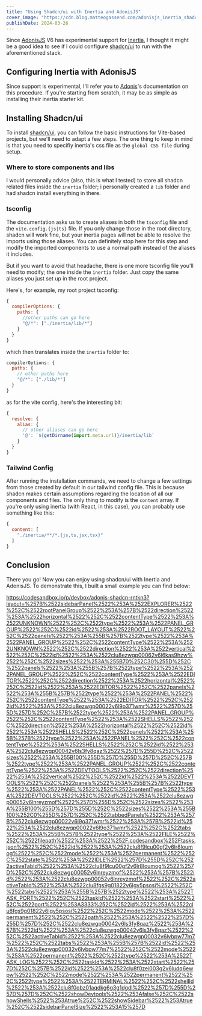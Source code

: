 ```yaml
---
title: "Using Shadcn/ui with Inertia and AdonisJS"
cover_image: "https://cdn.blog.matteogassend.com/adonisjs_inertia_shadcn_cover.webp"
publishDate: 2024-03-26
---
```


Since [AdonisJS](https://adonisjs.com) V6 has experimental support for [Inertia](https://inertiajs.com), I thought it might be a good idea to see if I could configure [shadcn/ui](ui.shadcn.com) to run with the aforementioned stack.

## Configuring Inertia with AdonisJS

Since support is experimental, I'll refer you to [Adonis](https://docs.adonisjs.com/guides/inertia#installation)'s documentation on this procedure. If you're starting from scratch, it may be as simple as installing their inertia starter kit.

## Installing Shadcn/ui

To install [shadcn/ui](ui.shadcn.com), you can follow the basic instructions for Vite-based projects, but we'll need to adapt a few steps.
The one thing to keep in mind is that you need to specifiy inertia's css file as the `global CSS file` during setup.

### Where to store components and libs

I would personally advice (also, this is what I tested) to store all shadcn related files inside the `inertia` folder; i personally created a `lib` folder and had shadcn install everything in there.

### tsconfig

The documentation asks us to create aliases in both the `tsconfig` file and the `vite.config.{js|ts}` file. If you only change those in the root directory, shadcn will work fine, but your inertia pages will not be able to resolve the imports using those aliases.
You can definitely stop here for this step and modify the imported components to use a normal path instead of the aliases it includes.

But if you want to avoid that headache, there is one more tsconfig file you'll need to modify; the one inside the `inertia` folder. Just copy the same aliases you just set up in the root project.

Here's, for example, my root project tsconfig:

```js
{
  compilerOptions: {
    paths: {
      //other paths can go here
      "@/*": ["./inertia/lib/*"]
    }
  }
}
```

which then translates inside the `inertia` folder to:

```js
compilerOptions: {
  paths: {
    // other paths here
    "@/*": ["./lib/*"]
  }
}
```

as for the vite config, here's the interesting bit:

```js
{
  resolve: {
    alias: {
      // other aliases can go here
      '@': `${getDirname(import.meta.url)}/inertia/lib`
    }
  }
}
```


### Tailwind Config

After running the installation commands, we need to change a few settings from those created by default in our tailwind config file. This is because shadcn makes certain assumptions regarding the location of all our components and files.
The only thing to modify is the `content` array. If you're only using inertia (with React, in this case), you can probably use something like this:

```js
{
  content: [
    "./inertia/**/*.{js,ts,jsx,tsx}"
  ]
}
```

## Conclusion

There you go! Now you can enjoy using shadcn/ui with Inertia and AdonisJS. To demonstrate this, I built a small example you can find below:

https://codesandbox.io/p/devbox/adonis-shadcn-rntkn3?layout=%257B%2522sidebarPanel%2522%253A%2522EXPLORER%2522%252C%2522rootPanelGroup%2522%253A%257B%2522direction%2522%253A%2522horizontal%2522%252C%2522contentType%2522%253A%2522UNKNOWN%2522%252C%2522type%2522%253A%2522PANEL_GROUP%2522%252C%2522id%2522%253A%2522ROOT_LAYOUT%2522%252C%2522panels%2522%253A%255B%257B%2522type%2522%253A%2522PANEL_GROUP%2522%252C%2522contentType%2522%253A%2522UNKNOWN%2522%252C%2522direction%2522%253A%2522vertical%2522%252C%2522id%2522%253A%2522clu8ezwgp00062v6l6kas9hzw%2522%252C%2522sizes%2522%253A%255B70%252C30%255D%252C%2522panels%2522%253A%255B%257B%2522type%2522%253A%2522PANEL_GROUP%2522%252C%2522contentType%2522%253A%2522EDITOR%2522%252C%2522direction%2522%253A%2522horizontal%2522%252C%2522id%2522%253A%2522EDITOR%2522%252C%2522panels%2522%253A%255B%257B%2522type%2522%253A%2522PANEL%2522%252C%2522contentType%2522%253A%2522EDITOR%2522%252C%2522id%2522%253A%2522clu8ezwgp00022v6l9o371wmr%2522%257D%255D%257D%252C%257B%2522type%2522%253A%2522PANEL_GROUP%2522%252C%2522contentType%2522%253A%2522SHELLS%2522%252C%2522direction%2522%253A%2522horizontal%2522%252C%2522id%2522%253A%2522SHELLS%2522%252C%2522panels%2522%253A%255B%257B%2522type%2522%253A%2522PANEL%2522%252C%2522contentType%2522%253A%2522SHELLS%2522%252C%2522id%2522%253A%2522clu8ezwgp00042v6ls3fy8qaz%2522%257D%255D%252C%2522sizes%2522%253A%255B100%255D%257D%255D%257D%252C%257B%2522type%2522%253A%2522PANEL_GROUP%2522%252C%2522contentType%2522%253A%2522DEVTOOLS%2522%252C%2522direction%2522%253A%2522vertical%2522%252C%2522id%2522%253A%2522DEVTOOLS%2522%252C%2522panels%2522%253A%255B%257B%2522type%2522%253A%2522PANEL%2522%252C%2522contentType%2522%253A%2522DEVTOOLS%2522%252C%2522id%2522%253A%2522clu8ezwgp00052v6lnreyzmof%2522%257D%255D%252C%2522sizes%2522%253A%255B100%255D%257D%255D%252C%2522sizes%2522%253A%255B100%252C0%255D%257D%252C%2522tabbedPanels%2522%253A%257B%2522clu8ezwgp00022v6l9o371wmr%2522%253A%257B%2522id%2522%253A%2522clu8ezwgp00022v6l9o371wmr%2522%252C%2522tabs%2522%253A%255B%257B%2522type%2522%253A%2522FILE%2522%252C%2522filepath%2522%253A%2522%252F.codesandbox%252Ftasks.json%2522%252C%2522id%2522%253A%2522clu8f9lcu00gf2v6lr8loumog%2522%252C%2522mode%2522%253A%2522permanent%2522%252C%2522state%2522%253A%2522IDLE%2522%257D%255D%252C%2522activeTabId%2522%253A%2522clu8f9lcu00gf2v6lr8loumog%2522%257D%252C%2522clu8ezwgp00052v6lnreyzmof%2522%253A%257B%2522id%2522%253A%2522clu8ezwgp00052v6lnreyzmof%2522%252C%2522activeTabId%2522%253A%2522clu8fgs9g01822v6lgv5psosi%2522%252C%2522tabs%2522%253A%255B%257B%2522type%2522%253A%2522TASK_PORT%2522%252C%2522taskId%2522%253A%2522start%2522%252C%2522port%2522%253A3333%252C%2522id%2522%253A%2522clu8fgs9g01822v6lgv5psosi%2522%252C%2522mode%2522%253A%2522permanent%2522%252C%2522path%2522%253A%2522%2522%257D%255D%257D%252C%2522clu8ezwgp00042v6ls3fy8qaz%2522%253A%257B%2522id%2522%253A%2522clu8ezwgp00042v6ls3fy8qaz%2522%252C%2522activeTabId%2522%253A%2522clu8ezwgp00032v6lvbpw77m7%2522%252C%2522tabs%2522%253A%255B%257B%2522id%2522%253A%2522clu8ezwgp00032v6lvbpw77m7%2522%252C%2522mode%2522%253A%2522permanent%2522%252C%2522type%2522%253A%2522TASK_LOG%2522%252C%2522taskId%2522%253A%2522start%2522%257D%252C%257B%2522id%2522%253A%2522clu8f0zei003g2v6ludq6ewpw%2522%252C%2522mode%2522%253A%2522permanent%2522%252C%2522type%2522%253A%2522TERMINAL%2522%252C%2522shellId%2522%253A%2522clu8f0obz01aqdkg6g3g1dgdl%2522%257D%255D%257D%257D%252C%2522showDevtools%2522%253Afalse%252C%2522showShells%2522%253Atrue%252C%2522showSidebar%2522%253Atrue%252C%2522sidebarPanelSize%2522%253A15%257D